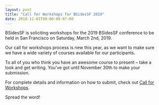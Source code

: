 ```yaml
---
layout: post
title: "Call for Workshops for BSidesSF 2019"
date: 2018-11-01T00:00:00-07:00
---
```


BSidesSF is soliciting workshops for the 2019 BSidesSF conference to be held in San Francisco on Saturday, March 2nd, 2019.

Our call for workshops process is new this year, as we want to make sure we have a wide variety of courses available for our participants.

To all of you who think you have an awesome course to present – take a look and get writing. You've got until November 30th to make your submission.

For complete details and information on how to submit, check out [Call for Workshops](/cfw.html).

Spread the word!
